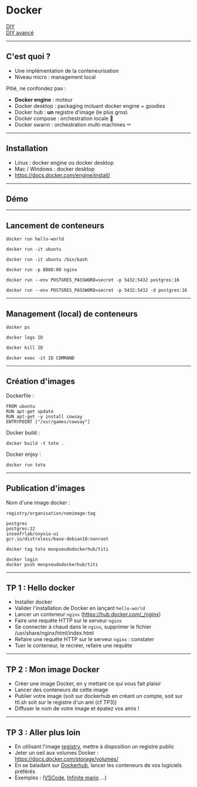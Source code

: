 # Docker
<!-- .slide: class="slide" -->  

[DIY](https://github.com/olevitt/tutoriels/blob/master/docker/hello/README.md)  
[DIY avancé](https://github.com/olevitt/tutoriels/blob/master/docker/avance/README.md)

----

## C'est quoi ?
<!-- .slide: class="slide" -->  

* Une implémentation de la conteneurisation
* Niveau micro : management local  

Pitié, ne confondez pas :  

* <b>Docker engine</b> : moteur
* Docker desktop : packaging incluant docker engine + goodies
* Docker hub : <b>un</b> registre d'image (le plus gros)  
* Docker compose : orchestration locale :older_man:
* Docker swarm : orchestration multi-machines :coffin:   

----

## Installation
<!-- .slide: class="slide" -->  

* Linux : docker engine ou docker desktop
* Mac / Windows : docker desktop
* https://docs.docker.com/engine/install/  

----

## Démo
<!-- .slide: class="slide" -->  

----

## Lancement de conteneurs  
<!-- .slide: class="slide" -->  

```
docker run hello-world
```  

```
docker run -it ubuntu
```  

```
docker run -it ubuntu /bin/bash
```

```
docker run -p 8888:80 nginx
```  

```
docker run --env POSTGRES_PASSWORD=secret -p 5432:5432 postgres:16
```  

```
docker run --env POSTGRES_PASSWORD=secret -p 5432:5432 -d postgres:16
```  

----

## Management (local) de conteneurs  
<!-- .slide: class="slide" -->  

```
docker ps
```  

```
docker logs ID
```  

```
docker kill ID
```  

```
docker exec -it ID COMMAND
```  

----

## Création d'images 
<!-- .slide: class="slide" -->  

Dockerfile :  
```
FROM ubuntu
RUN apt-get update
RUN apt-get -y install cowsay
ENTRYPOINT ["/usr/games/cowsay"]
```  

Docker build :  
```
docker build -t toto .
```  

Docker enjoy :
```  
docker run toto
```  

----

## Publication d'images
<!-- .slide: class="slide" -->  

Nom d'une image docker :  
```  
registry/organisation/nomimage:tag
```  

```  
postgres
postgres:12  
inseefrlab/onyxia-ui
gcr.io/distroless/base-debian10:nonroot
```  

```
docker tag toto monpseudodockerhub/titi
```  

```
docker login  
docker push monpseudodockerhub/titi
```

----

## TP 1 : Hello docker
<!-- .slide: class="slide" -->  

* Installer docker  
* Valider l'installation de Docker en lançant ```hello-world```
* Lancer un conteneur `nginx` (https://hub.docker.com/_/nginx)  
* Faire une requête HTTP sur le serveur `nginx`  
* Se connecter à chaud dans le `nginx`, supprimer le fichier /usr/share/nginx/html/index.html  
* Refaire une requête HTTP sur le serveur `nginx` : constater  
* Tuer le conteneur, le recréer, refaire une requête

----


## TP 2 : Mon image Docker
<!-- .slide: class="slide" -->  

* Créer une image Docker, en y mettant ce qui vous fait plaisir  
* Lancer des conteneurs de cette image  
* Publier votre image (soit sur dockerhub en créant un compte, soit sur ttl.sh soit sur le registre d'un ami (cf TP3))
* Diffuser le nom de votre image et épatez vos amis !  

----


## TP 3 : Aller plus loin
<!-- .slide: class="slide" -->  

* En utilisant l'image [registry](https://hub.docker.com/_/registry), mettre à disposition un registre public  
* Jeter un oeil aux volumes Docker : https://docs.docker.com/storage/volumes/
* En se baladant sur [Dockerhub](https://hub.docker.com), lancer les conteneurs de vos logiciels préférés  
* Exemples : ([VSCode](https://hub.docker.com/r/codercom/code-server), [Infinite mario](https://hub.docker.com/r/pengbai/docker-supermario/) ...)